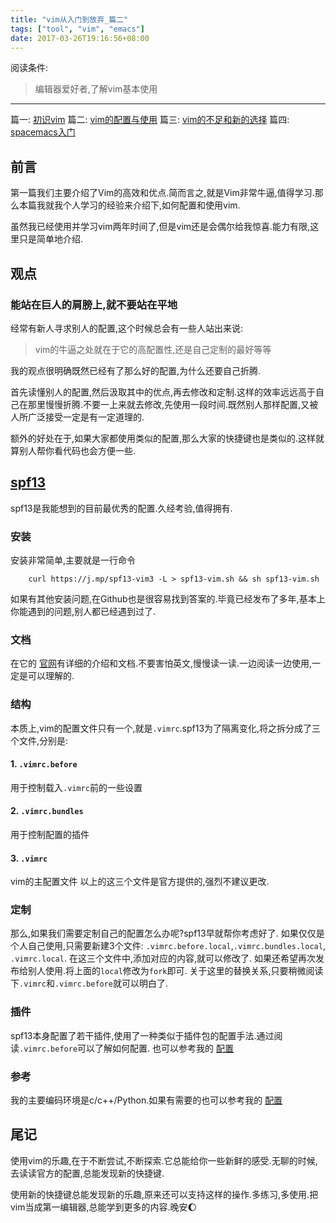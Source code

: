 ```yaml
---
title: "vim从入门到放弃_篇二"
tags: ["tool", "vim", "emacs"]
date: 2017-03-26T19:16:56+08:00
---
```


阅读条件:
> 编辑器爱好者,了解vim基本使用

---

篇一: [初识vim](http://yitinglove.cn/blog/2017/03/19/vim_to_emacs_1/)
篇二: [vim的配置与使用](http://yitinglove.cn/blog/2017/03/26/vim_to_emacs_2/)
篇三: [vim的不足和新的选择](http://yitinglove.cn/blog/2017/04/04/vim_to_emacs_3/)
篇四: [spacemacs入门](http://yitinglove.cn/blog/2017/04/23/vim_to_emacs_4/)


<!--more-->
## 前言
第一篇我们主要介绍了Vim的高效和优点.简而言之,就是Vim非常牛逼,值得学习.那么本篇我就我个人学习的经验来介绍下,如何配置和使用vim.

虽然我已经使用并学习vim两年时间了,但是vim还是会偶尔给我惊喜.能力有限,这里只是简单地介绍.

## 观点
### 能站在巨人的肩膀上,就不要站在平地
经常有新人寻求别人的配置,这个时候总会有一些人站出来说:
> vim的牛逼之处就在于它的高配置性,还是自己定制的最好等等

我的观点很明确既然已经有了那么好的配置,为什么还要自己折腾.

首先读懂别人的配置,然后汲取其中的优点,再去修改和定制.这样的效率远远高于自己在那里慢慢折腾.不要一上来就去修改,先使用一段时间.既然别人那样配置,又被人所广泛接受一定是有一定道理的.

额外的好处在于,如果大家都使用类似的配置,那么大家的快捷键也是类似的.这样就算别人帮你看代码也会方便一些.

## [spf13](https://github.com/spf13/spf13-vim)
spf13是我能想到的目前最优秀的配置.久经考验,值得拥有.

### 安装
安装非常简单,主要就是一行命令
```
    curl https://j.mp/spf13-vim3 -L > spf13-vim.sh && sh spf13-vim.sh
```
如果有其他安装问题,在Github也是很容易找到答案的.毕竟已经发布了多年,基本上你能遇到的问题,别人都已经遇到过了.

### 文档
在它的 [官网](http://vim.spf13.com/)有详细的介绍和文档.不要害怕英文,慢慢读一读.一边阅读一边使用,一定是可以理解的.

### 结构
本质上,vim的配置文件只有一个,就是`.vimrc`.spf13为了隔离变化,将之拆分成了三个文件,分别是:
#### 1. `.vimrc.before`
用于控制载入`.vimrc`前的一些设置
#### 2. `.vimrc.bundles`
用于控制配置的插件
#### 3. `.vimrc`
vim的主配置文件
以上的这三个文件是官方提供的,强烈不建议更改.

### 定制
那么,如果我们需要定制自己的配置怎么办呢?spf13早就帮你考虑好了.
如果仅仅是个人自己使用,只需要新建3个文件: `.vimrc.before.local`,`.vimrc.bundles.local`, `.vimrc.local`.
在这三个文件中,添加对应的内容,就可以修改了.
如果还希望再次发布给别人使用.将上面的`local`修改为`fork`即可.
关于这里的替换关系,只要稍微阅读下`.vimrc`和`.vimrc.before`就可以明白了.

### 插件
spf13本身配置了若干插件,使用了一种类似于插件包的配置手法.通过阅读`.vimrc.before`可以了解如何配置.
也可以参考我的 [配置](https://github.com/chengyi818/dotfiles/blob/master/home/.vimrc.before.fork)

### 参考
我的主要编码环境是c/c++/Python.如果有需要的也可以参考我的 [配置](https://github.com/chengyi818/dotfiles/tree/master/home)

## 尾记
使用vim的乐趣,在于不断尝试,不断探索.它总能给你一些新鲜的感受.无聊的时候,去读读官方的配置,总能发现新的快捷键.

使用新的快捷键总能发现新的乐趣,原来还可以支持这样的操作.多练习,多使用.把vim当成第一编辑器,总能学到更多的内容.晚安:moon:
